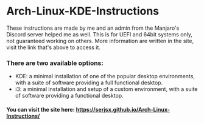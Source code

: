 # Arch-Linux-KDE-Instructions
These instructions are made by me and an admin from the Manjaro's Discord server helped me as well. This is for UEFI and 64bit systems only, not guaranteed working on others. More information are written in the site, visit the link that's above to access it.

### There are two available options:
- KDE: a minimal installation of one of the popular desktop environments, with a suite of software providing a full functional desktop.
- i3: a minimal installation and setup of a custom environment, with a suite of software providing a functional desktop.

#### You can visit the site here: https://serjsx.github.io/Arch-Linux-Instructions/
